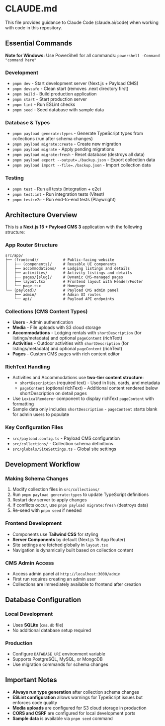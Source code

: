 # CLAUDE.md

This file provides guidance to Claude Code (claude.ai/code) when working with code in this repository.

## Essential Commands

**Note for Windows:** Use PowerShell for all commands: `powershell -Command "command here"`

### Development
- `pnpm dev` - Start development server (Next.js + Payload CMS)
- `pnpm devsafe` - Clean start (removes .next directory first)
- `pnpm build` - Build production application
- `pnpm start` - Start production server
- `pnpm lint` - Run ESLint checks
- `pnpm seed` - Seed database with sample data

### Database & Types
- `pnpm payload generate:types` - Generate TypeScript types from collections (run after schema changes)
- `pnpm payload migrate:create` - Create new migration
- `pnpm payload migrate` - Apply pending migrations
- `pnpm payload migrate:fresh` - Reset database (destroys all data)
- `pnpm payload export --output=./backup.json` - Export collection data
- `pnpm payload import --file=./backup.json` - Import collection data

### Testing
- `pnpm test` - Run all tests (integration + e2e)
- `pnpm test:int` - Run integration tests (Vitest)
- `pnpm test:e2e` - Run end-to-end tests (Playwright)

## Architecture Overview

This is a **Next.js 15 + Payload CMS 3** application with the following structure:

### App Router Structure
```
src/app/
├── (frontend)/           # Public-facing website
│   ├── (components)/     # Reusable UI components
│   ├── accommodations/   # Lodging listings and details
│   ├── activities/       # Activity listings and details
│   ├── pages/[slug]/     # Dynamic CMS-managed pages
│   ├── layout.tsx        # Frontend layout with Header/Footer
│   └── page.tsx          # Homepage
└── (payload)/            # Payload CMS admin panel
    ├── admin/            # Admin UI routes
    └── api/              # Payload API endpoints
```

### Collections (CMS Content Types)
- **Users** - Admin authentication
- **Media** - File uploads with S3 cloud storage
- **Accommodations** - Lodging rentals with `shortDescription` (for listings/metadata) and optional `pageContent` (richText)
- **Activities** - Outdoor activities with `shortDescription` (for listings/metadata) and optional `pageContent` (richText)
- **Pages** - Custom CMS pages with rich content editor

### RichText Handling
- Activities and Accommodations use **two-tier content structure**:
  - `shortDescription` (required text) - Used in lists, cards, and metadata
  - `pageContent` (optional richText) - Additional content rendered below shortDescription on detail pages
- Use `LexicalRenderer` component to display richText `pageContent` with formatting
- Sample data only includes `shortDescription` - `pageContent` starts blank for admin users to populate

### Key Configuration Files
- `src/payload.config.ts` - Payload CMS configuration
- `src/collections/` - Collection schema definitions
- `src/globals/SiteSettings.ts` - Global site settings

## Development Workflow

### Making Schema Changes
1. Modify collection files in `src/collections/`
2. Run `pnpm payload generate:types` to update TypeScript definitions
3. Restart dev server to apply changes
4. If conflicts occur, use `pnpm payload migrate:fresh` (destroys data)
5. Re-seed with `pnpm seed` if needed

### Frontend Development
- Components use **Tailwind CSS** for styling
- **Server Components** by default (Next.js 15 App Router)
- Site settings are fetched globally in `layout.tsx`
- Navigation is dynamically built based on collection content

### CMS Admin Access
- Access admin panel at `http://localhost:3000/admin`
- First run requires creating an admin user
- Collections are immediately available to frontend after creation

## Database Configuration

### Local Development
- Uses **SQLite** (`cms.db` file)
- No additional database setup required

### Production
- Configure `DATABASE_URI` environment variable
- Supports PostgreSQL, MySQL, or MongoDB
- Use migration commands for schema changes

## Important Notes

- **Always run type generation** after collection schema changes
- **ESLint configuration** allows warnings for TypeScript issues but enforces code quality
- **Media uploads** are configured for S3 cloud storage in production
- **CORS and CSRF** are configured for local development ports
- **Sample data** is available via `pnpm seed` command